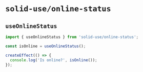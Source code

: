 # `solid-use/online-status`

## `useOnlineStatus`

```js
import { useOnlineStatus } from 'solid-use/online-status';

const isOnline = useOnlineStatus();

createEffect(() => {
  console.log('Is online?', isOnline());
});
```
